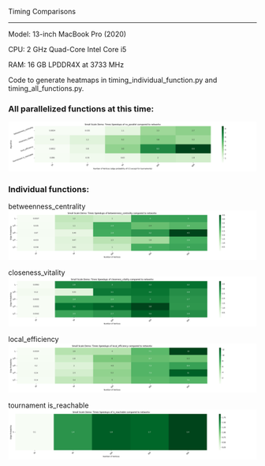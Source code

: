 Timing Comparisons
__________________

Model: 13-inch MacBook Pro (2020)

CPU: 2 GHz Quad-Core Intel Core i5

RAM: 16 GB LPDDR4X at 3733 MHz

Code to generate heatmaps in timing_individual_function.py and timing_all_functions.py.
### All parallelized functions at this time:

![alt text](heatmap_all_functions.png)

### Individual functions:
 
betweenness_centrality
![alt text](heatmap_betweenness_centrality_timing.png)

closeness_vitality
![alt text](heatmap_closeness_vitality_timing.png)


local_efficiency
![alt text](heatmap_local_efficiency_timing.png)


tournament is_reachable
![alt text](heatmap_is_reachable_timing.png)




